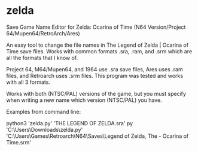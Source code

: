 # zelda
Save Game Name Editor for Zelda: Ocarina of Time (N64 Version/Project 64/Mupen64/RetroArch/Ares)

An easy tool to change the file names in The Legend of Zelda | Ocarina of Time save files. Works with common formats .sra, .ram, and .srm which are all the formats that I know of. 

Project 64, M64/Mupen64, and 1964 use .sra save files, Ares uses .ram files, and Retroarch uses .srm files. This program was tested and works with all 3 formats.

Works with both (NTSC/PAL) versions of the game, but you must specify when writing a new name which version (NTSC/PAL) you have.


Examples from command line: 

python3 'zelda.py' 'THE LEGEND OF ZELDA.sra'
py 'C:\Users\Downloads\zelda.py' 'C:\Users\Games\Retroarch\N64\Saves\Legend of Zelda, The - Ocarina of Time.srm'
